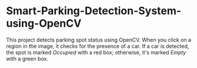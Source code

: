 # Smart-Parking-Detection-System-using-OpenCV
This project detects parking spot status using OpenCV. When you click on a region in the image, it checks for the presence of a car. If a car is detected, the spot is marked *Occupied* with a red box; otherwise, it's marked *Empty* with a green box.
